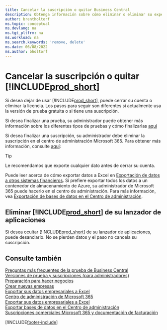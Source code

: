 ```yaml
---
title: Cancelar la suscripción o quitar Business Central
description: Obtenga información sobre cómo eliminar o eliminar su experiencia de Business Central si tiene una suscripción de prueba o si tiene una suscripción paga.
author: brentholtorf
ms.topic: conceptual
ms.devlang: na
ms.tgt_pltfrm: na
ms.workload: na
ms.search.keywords: 'remove, delete'
ms.date: 06/08/2022
ms.author: bholtorf
---
```

# Cancelar la suscripción o quitar [!INCLUDE[prod_short](includes/prod_short.md)]

Si desea dejar de usar [!INCLUDE[prod_short](includes/prod_short.md)], puede cerrar su cuenta o eliminar la licencia. Los pasos para seguir son diferentes si actualmente usa la versión de prueba gratuita o si tiene una suscripción.  

Si desea finalizar una prueba, su administrador puede obtener más información sobre los diferentes tipos de pruebas y cómo finalizarlas [aquí](/dynamics365/business-central/dev-itpro/administration/trials-subscriptions)  

Si desea finalizar una suscripción, su administrador debe eliminar la suscripción en el centro de administración Microsoft 365. Para obtener más información, consulte [aquí](/dynamics365/business-central/dev-itpro/administration/trials-subscriptions?#removing-a-subscription):  

> [!TIP]
> Le recomendamos que exporte cualquier dato antes de cerrar su cuenta.

Puede leer acerca de cómo exportar datos a Excel en [Exportación de datos a otros sistemas financieros](about-export-data.md#exporting-data-to-other-finance-systems). Si prefiere exportar todos los datos a un contenedor de almacenamiento de Azure, su administrador de Microsoft 365 puede hacerlo en el centro de administración. Para más información, vea [Exportación de bases de datos en el Centro de administración](/dynamics365/business-central/dev-itpro/administration/tenant-admin-center-database-export).  

## Eliminar [!INCLUDE[prod_short](includes/prod_short.md)] de su lanzador de aplicaciones

Si desea ocultar [!INCLUDE[prod_short](includes/prod_short.md)] de su lanzador de aplicaciones, puede desanclarlo. No se pierden datos y el paso no cancela su suscripción.  

## Consulte también

[Preguntas más frecuentes de la prueba de Business Central](trial-faq.md)  
[Versiones de prueba y suscripciones (para administradores)](/dynamics365/business-central/dev-itpro/administration/trials-subscriptions)  
[Preparación para hacer negocios](ui-get-ready-business.md)  
[Crear nuevas empresas](about-new-company.md)  
[Exportar sus datos empresariales a Excel](about-export-data.md)  
[Centro de administración de Microsoft 365](https://admin.microsoft.com/)  
[Exportar sus datos empresariales a Excel](about-export-data.md)  
[Exportar bases de datos en el Centro de administración](/dynamics365/business-central/dev-itpro/administration/tenant-admin-center-database-export)  
[Suscripciones comerciales Microsoft 365 y documentación de facturación](/microsoft-365/commerce/)  

[!INCLUDE[footer-include](includes/footer-banner.md)]
